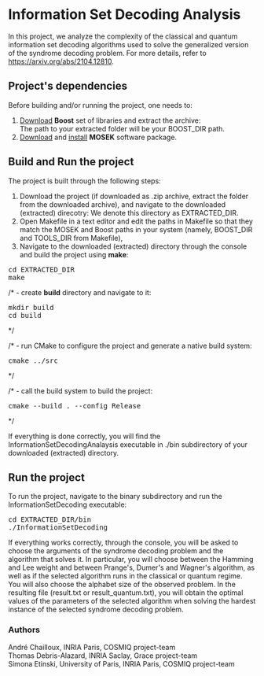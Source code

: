 # Information Set Decoding Analysis
In this project, we analyze the complexity of the classical and quantum information set decoding algorithms used to solve the generalized version of the syndrome decoding problem. For more details, refer to https://arxiv.org/abs/2104.12810.

## Project's dependencies

Before building and/or running the project, one needs to:  
1. [Download](https://www.boost.org/users/download/) **Boost** set of libraries and extract the archive:  
The path to your extracted folder will be your BOOST_DIR path.
2. [Download](https://www.mosek.com/downloads/) and [install](https://docs.mosek.com/9.2/cxxfusion/install-interface.html#testing-the-installation-and-compiling-examples) **MOSEK** software package.


## Build and Run the project

The project is built through the following steps:

1. Download the project (if downloaded as .zip archive, extract the folder from the downloaded archive), and navigate to the downloaded (extracted) direcotry:
We denote this directory as EXTRACTED_DIR.
2. Open Makefile in a text editor and edit the paths in Makefile so that they match the MOSEK and Boost paths in your system (namely, BOOST_DIR and TOOLS_DIR from Makefile),
3. Navigate to the downloaded (extracted) directory through the console and build the project using **make**:
<pre translate="no" dir="ltr" is-upgraded="">cd EXTRACTED_DIR
make
</pre>

/* - create **build** directory and navigate to it:
<pre translate="no" dir="ltr" is-upgraded="">mkdir build
cd build
</pre> */

/* - run CMake to configure the project and generate a native build system:
<pre translate="no" dir="ltr" is-upgraded="">cmake ../src  
</pre> */

/* - call the build system to build the project:
<pre translate="no" dir="ltr" is-upgraded="">cmake --build . --config Release
</pre> */

If everything is done correctly, you will find the InformationSetDecodingAnalaysis executable in ./bin subdirectory of your downloaded (extracted) directory.

## Run the project

To run the project, navigate to the binary subdirectory and run the InformationSetDecoding executable:
<pre translate="no" dir="ltr" is-upgraded="">cd EXTRACTED_DIR/bin
./InformationSetDecoding
</pre>

If everything works correctly, through the console, you will be asked to choose the arguments of the syndrome decoding problem and the algorithm that solves it. In particular, you will choose between the Hamming and Lee weight and between Prange's, Dumer's and Wagner's algorithm, as well as if the selected algorithm runs in the classical or quantum regime. You will also choose the alphabet size of the observed problem. In the resulting file (result.txt or result_quantum.txt), you will obtain the optimal values of the parameters of the selected algorithm when solving the hardest instance of the selected syndrome decoding problem. 

### Authors
André Chailloux, INRIA Paris, COSMIQ project-team  
Thomas Debris-Alazard, INRIA Saclay, Grace project-team  
Simona Etinski, University of Paris, INRIA Paris, COSMIQ project-team  
